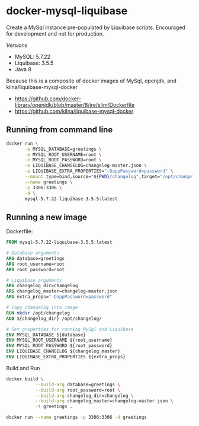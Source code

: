 # docker-mysql-liquibase
Create a MySql instance pre-populated by Liquibase scripts. Encouraged for development and not for production.

*Versions*
* MySQL: 5.7.22
* Liquibase: 3.5.5
* Java 8

Because this is a composite of docker images of MySql, openjdk, and kilna/liquibase-mysql-docker
* https://github.com/docker-library/openjdk/blob/master/8/jre/slim/Dockerfile
* https://github.com/kilna/liquibase-mysql-docker


## Running from command line
```bash
docker run \
       -e MYSQL_DATABASE=greetings \
       -e MYSQL_ROOT_USERNAME=root \
       -e MYSQL_ROOT_PASSWORD=root \
       -e LIQUIBASE_CHANGELOG=changelog-master.json \
       -e LIQUIBASE_EXTRA_PROPERTIES="-DappPassword=password" \
       --mount type=bind,source="${PWD}/changelog",target="/opt/changelog" \
       --name greetings \
       -p 3306:3306 \
       -d \
       mysql-5.7.22-liquibase-3.5.5:latest
```

## Running a new image

Dockerfile:
```dockerfile
FROM mysql-5.7.22-liquibase-3.5.5:latest

# Database arguments
ARG database=greetings
ARG root_username=root
ARG root_password=root

# Liquibase arguments
ARG changelog_dir=changelog
ARG changelog_master=changelog-master.json
ARG extra_props="-DappPassword=password"

# Copy changelog into image
RUN mkdir /opt/changelog
ADD ${changelog_dir} /opt/changelog/

# Set properties for running MySql and Liquibase
ENV MYSQL_DATABASE ${database}
ENV MYSQL_ROOT_USERNAME ${root_username}
ENV MYSQL_ROOT_PASSWORD ${root_password}
ENV LIQUIBASE_CHANGELOG ${changelog_master}
ENV LIQUIBASE_EXTRA_PROPERTIES ${extra_props}
```

Build and Run
```bash
docker build \
           --build-arg database=greetings \
           --build-arg root_password=root \
           --build-arg changelog_dir=changelog \
           --build-arg changelog_master=changelog-master.json \
           -t greetings .

docker run --name greetings -p 3306:3306 -d greetings
```